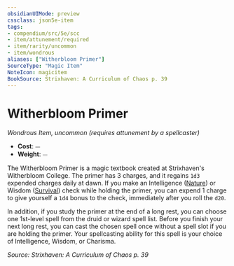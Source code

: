 ```yaml
---
obsidianUIMode: preview
cssclass: json5e-item
tags:
- compendium/src/5e/scc
- item/attunement/required
- item/rarity/uncommon
- item/wondrous
aliases: ["Witherbloom Primer"]
SourceType: "Magic Item"
NoteIcon: magicitem
BookSource: Strixhaven: A Curriculum of Chaos p. 39
---
```

# Witherbloom Primer
*Wondrous Item, uncommon (requires attunement by a spellcaster)*  

- **Cost**: ⏤
- **Weight**: ⏤

The Witherbloom Primer is a magic textbook created at Strixhaven's Witherbloom College. The primer has 3 charges, and it regains `1d3` expended charges daily at dawn. If you make an Intelligence ([Nature](/3-Mechanics/CLI/rules/skills.md#Nature)) or Wisdom ([Survival](/3-Mechanics/CLI/rules/skills.md#Survival)) check while holding the primer, you can expend 1 charge to give yourself a `1d4` bonus to the check, immediately after you roll the `d20`.

In addition, if you study the primer at the end of a long rest, you can choose one 1st-level spell from the druid or wizard spell list. Before you finish your next long rest, you can cast the chosen spell once without a spell slot if you are holding the primer. Your spellcasting ability for this spell is your choice of Intelligence, Wisdom, or Charisma.

*Source: Strixhaven: A Curriculum of Chaos p. 39*